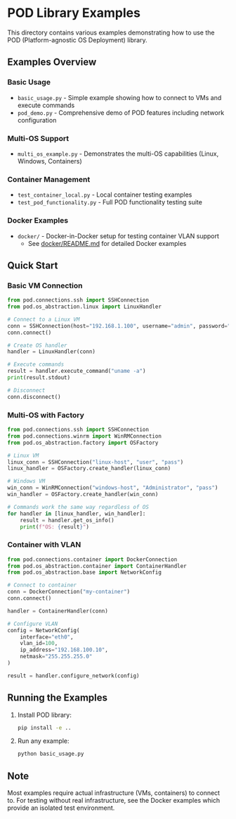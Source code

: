 # POD Library Examples

This directory contains various examples demonstrating how to use the POD (Platform-agnostic OS Deployment) library.

## Examples Overview

### Basic Usage
- `basic_usage.py` - Simple example showing how to connect to VMs and execute commands
- `pod_demo.py` - Comprehensive demo of POD features including network configuration

### Multi-OS Support
- `multi_os_example.py` - Demonstrates the multi-OS capabilities (Linux, Windows, Containers)

### Container Management
- `test_container_local.py` - Local container testing examples
- `test_pod_functionality.py` - Full POD functionality testing suite

### Docker Examples
- `docker/` - Docker-in-Docker setup for testing container VLAN support
  - See [docker/README.md](docker/README.md) for detailed Docker examples

## Quick Start

### Basic VM Connection

```python
from pod.connections.ssh import SSHConnection
from pod.os_abstraction.linux import LinuxHandler

# Connect to a Linux VM
conn = SSHConnection(host="192.168.1.100", username="admin", password="password")
conn.connect()

# Create OS handler
handler = LinuxHandler(conn)

# Execute commands
result = handler.execute_command("uname -a")
print(result.stdout)

# Disconnect
conn.disconnect()
```

### Multi-OS with Factory

```python
from pod.connections.ssh import SSHConnection
from pod.connections.winrm import WinRMConnection
from pod.os_abstraction.factory import OSFactory

# Linux VM
linux_conn = SSHConnection("linux-host", "user", "pass")
linux_handler = OSFactory.create_handler(linux_conn)

# Windows VM
win_conn = WinRMConnection("windows-host", "Administrator", "pass")
win_handler = OSFactory.create_handler(win_conn)

# Commands work the same way regardless of OS
for handler in [linux_handler, win_handler]:
    result = handler.get_os_info()
    print(f"OS: {result}")
```

### Container with VLAN

```python
from pod.connections.container import DockerConnection
from pod.os_abstraction.container import ContainerHandler
from pod.os_abstraction.base import NetworkConfig

# Connect to container
conn = DockerConnection("my-container")
conn.connect()

handler = ContainerHandler(conn)

# Configure VLAN
config = NetworkConfig(
    interface="eth0",
    vlan_id=100,
    ip_address="192.168.100.10",
    netmask="255.255.255.0"
)

result = handler.configure_network(config)
```

## Running the Examples

1. Install POD library:
   ```bash
   pip install -e ..
   ```

2. Run any example:
   ```bash
   python basic_usage.py
   ```

## Note

Most examples require actual infrastructure (VMs, containers) to connect to. For testing without real infrastructure, see the Docker examples which provide an isolated test environment.